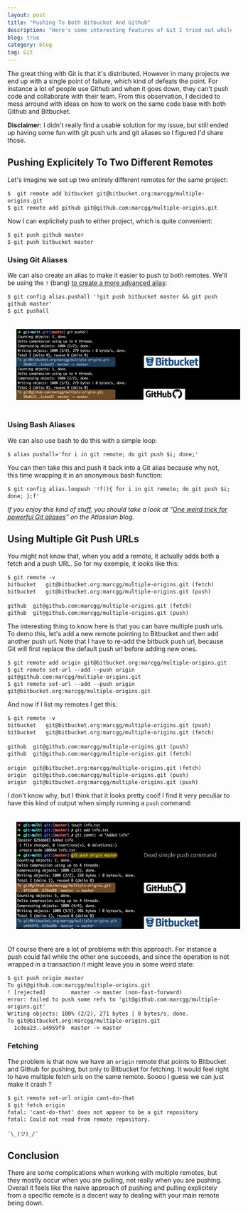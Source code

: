 ```yaml
---
layout: post
title: "Pushing To Both Bitbucket And Github"
description: "Here's some interesting features of Git I tried out while messing around with the idea of using Bitbucket as a failover for Github."
blog: true
category: blog
tag: Git
---
```


The great thing with Git is that it's distributed. However in many projects we end up with a single point of failure, which kind of defeats the point. For instance a lot of people use Github and when it goes down, they can't push code and collaborate with their team. From this observation, I decided to mess arround with ideas on how to work on the same code base with both Github and Bitbucket.

**Disclaimer:** I didn't really find a usable solution for my issue, but still ended up having some fun with git push urls and git aliases so I figured I'd share those.

## Pushing Explicitely To Two Different Remotes

Let's imagine we set up two entirely different remotes for the same project:

	$  git remote add bitbucket git@bitbucket.org:marcgg/multiple-origins.git
	$ git remote add github git@github.com:marcgg/multiple-origins.git

Now I can explicitely push to either project, which is quite convenient:

	$ git push github master
	$ git push bitbucket master

### Using Git Aliases

We can also create an alias to make it easier to push to both remotes. We'll be using the `!` (bang) [to create a more advanced alias][1]:

	$ git config alias.pushall '!git push bitbucket master && git push github master'
	$ git pushall

<div class="image-wrapper" style="text-align: center"><img src="/assets/blog/bitbucket_github.jpg" alt="Github and Bitbucket push" style="padding: 20px; width: 600px;"/></div>

### Using Bash Aliases

We can also use bash to do this with a simple loop:

	$ alias pushall='for i in git remote; do git push $i; done;'

You can then take this and push it back into a Git alias because why not, this time wrapping it in an anonymous bash function:

	$ git config alias.loopush '!f(){ for i in git remote; do git push $i; done; };f'

_If  you enjoy this kind of stuff, you should take a look at "[One weird trick for powerful Git aliases][2]"  on the Atlassian blog._

## Using Multiple Git Push URLs

You might not know that, when you add a remote, it actually adds both a fetch and a push URL. So for my exemple, it looks like this:

	$ git remote -v
	bitbucket	git@bitbucket.org:marcgg/multiple-origins.git (fetch)
	bitbucket	git@bitbucket.org:marcgg/multiple-origins.git (push)
	
	github	git@github.com:marcgg/multiple-origins.git (fetch)
	github	git@github.com:marcgg/multiple-origins.git (push)

The interesting thing to know here is that you can have multiple push urls. To demo this, let's add a new remote pointing to Bitbucket and then add another push url. Note that I have to re-add the bitbuck push url, because Git will first replace the default push url before adding new ones.

	$ git remote add origin git@bitbucket.org:marcgg/multiple-origins.git
	$ git remote set-url --add --push origin git@github.com:marcgg/multiple-origins.git
	$ git remote set-url --add --push origin git@bitbucket.org:marcgg/multiple-origins.git 

And now if I list my remotes I get this:

	$ git remote -v
	bitbucket	git@bitbucket.org:marcgg/multiple-origins.git (push)
	bitbucket	git@bitbucket.org:marcgg/multiple-origins.git (fetch)
	
	github	git@github.com:marcgg/multiple-origins.git (push)
	github	git@github.com:marcgg/multiple-origins.git (fetch)
	
	origin	git@bitbucket.org:marcgg/multiple-origins.git (fetch)
	origin	git@github.com:marcgg/multiple-origins.git (push)
	origin	git@bitbucket.org:marcgg/multiple-origins.git (push)

I don't know why, but I think that it looks pretty cool! I find it very peculiar to have this kind of output when simply running a `push` command:

<div class="image-wrapper" style="text-align: center"><img src="/assets/blog/bitbucket_github_2.jpg" alt="Github and Bitbucket push" style="padding: 20px; width: 600px;"/></div>

Of course there are a lot of problems with this approach. For instance a push could fail while the other one succeeds, and since the operation is not wrapped in a transaction it might leave you in some weird state:

	$ git push origin master
	To git@github.com:marcgg/multiple-origins.git
	! [rejected]        master -> master (non-fast-forward)
	error: failed to push some refs to 'git@github.com:marcgg/multiple-origins.git'
	Writing objects: 100% (2/2), 271 bytes | 0 bytes/s, done.
	To git@bitbucket.org:marcgg/multiple-origins.git
	  1cdea23..a4959f9  master -> master

### Fetching

The problem is that now we have an `origin` remote that points to Bitbucket and Github for pushing, but only to Bitbucket for fetching. It would feel right to have multiple fetch urls on the same remote. Soooo I guess we can just make it crash ?

	$ git remote set-url origin cant-do-that
	$ git fetch origin
	fatal: 'cant-do-that' does not appear to be a git repository
	fatal: Could not read from remote repository.

	¯\_(ツ)_/¯

## Conclusion

There are some complications when working with multiple remotes, but they mostly occur when you are pulling, not really when you are pushing. Overall it feels like the naive approach of pushing and pulling explicitely from a specific remote is a decent way to dealing with your main remote being down.

[1]:	http://blogs.atlassian.com/2014/10/advanced-git-aliases/
[2]:	http://blogs.atlassian.com/2014/10/advanced-git-aliases/